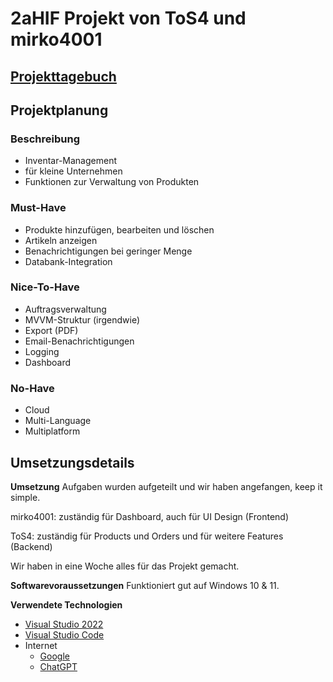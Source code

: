 # 2aHIF Projekt von ToS4 und mirko4001

## [Projekttagebuch](https://htlr-my.sharepoint.com/:x:/g/personal/mohamad_ayo_student_htl-rankweil_at/EbcGpkWvtWhIq2CpxRiq5dkBmaxSItsFSd3aY-lm92mrJw?e=Ucpsdn)

## Projektplanung

### Beschreibung
* Inventar-Management
* für kleine Unternehmen
* Funktionen zur Verwaltung von Produkten

### Must-Have
* Produkte hinzufügen, bearbeiten und löschen
* Artikeln anzeigen 
* Benachrichtigungen bei geringer Menge
* Databank-Integration

### Nice-To-Have
* Auftragsverwaltung
* MVVM-Struktur (irgendwie)
* Export (PDF)
* Email-Benachrichtigungen
* Logging
* Dashboard

### No-Have
* Cloud
* Multi-Language
* Multiplatform

## Umsetzungsdetails
**Umsetzung**
Aufgaben wurden aufgeteilt und wir haben angefangen, keep it simple.

mirko4001: zuständig für Dashboard, auch für UI Design (Frontend)

ToS4: zuständig für Products und Orders und für weitere Features (Backend)

Wir haben in eine Woche alles für das Projekt gemacht.

**Softwarevoraussetzungen**
Funktioniert gut auf Windows 10 & 11.

**Verwendete Technologien**
- [Visual Studio 2022](https://visualstudio.microsoft.com/vs/)
- [Visual Studio Code](https://code.visualstudio.com/)
- Internet
    - [Google](https://www.google.at/)
    - [ChatGPT](https://chatgpt.com/)